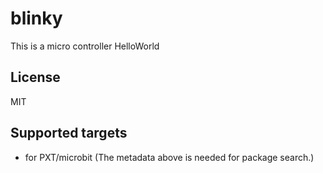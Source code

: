 # blinky

This is a micro controller HelloWorld

## License

MIT

## Supported targets

* for PXT/microbit
(The metadata above is needed for package search.)

